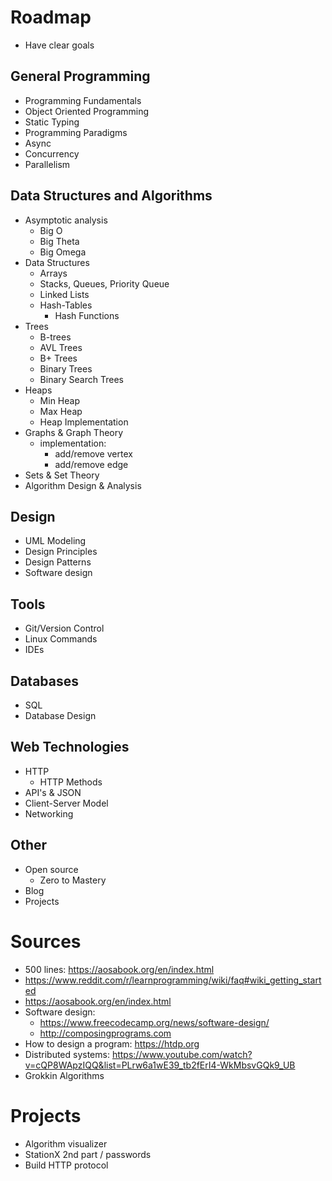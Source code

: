 # Roadmap
- Have clear goals

## General Programming
- Programming Fundamentals
- Object Oriented Programming
- Static Typing
- Programming Paradigms
- Async
- Concurrency
- Parallelism

## Data Structures and Algorithms
- Asymptotic analysis
    - Big O
    - Big Theta
    - Big Omega
- Data Structures
    - Arrays
    - Stacks, Queues, Priority Queue
    - Linked Lists
    - Hash-Tables
         - Hash Functions
- Trees
    - B-trees
    - AVL Trees
    - B+ Trees
    - Binary Trees
    - Binary Search Trees
- Heaps
    - Min Heap
    - Max Heap
    - Heap Implementation
- Graphs & Graph Theory
    - implementation:
        - add/remove vertex
        - add/remove edge
- Sets & Set Theory
- Algorithm Design & Analysis

## Design
- UML Modeling
- Design Principles
- Design Patterns
- Software design

## Tools
- Git/Version Control
- Linux Commands
- IDEs

## Databases
- SQL
- Database Design

## Web Technologies
- HTTP
    - HTTP Methods
- API's & JSON
- Client-Server Model
- Networking

## Other
- Open source
    - Zero to Mastery
- Blog
- Projects

# Sources
- 500 lines: https://aosabook.org/en/index.html
- https://www.reddit.com/r/learnprogramming/wiki/faq#wiki_getting_started
- https://aosabook.org/en/index.html
- Software design: 
    - https://www.freecodecamp.org/news/software-design/
    - http://composingprograms.com
- How to design a program: https://htdp.org
- Distributed systems: https://www.youtube.com/watch?v=cQP8WApzIQQ&list=PLrw6a1wE39_tb2fErI4-WkMbsvGQk9_UB
- Grokkin Algorithms

# Projects
- Algorithm visualizer
- StationX 2nd part / passwords
- Build HTTP protocol
